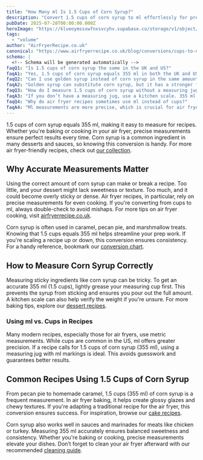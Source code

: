 ```yaml
---
title: "How Many ml Is 1.5 Cups of Corn Syrup?"
description: "Convert 1.5 cups of corn syrup to ml effortlessly for precise baking and cooking. Perfect for air fryer recipes!"
pubDate: 2025-07-28T00:00:00.000Z
heroImage: "https://klueoymssxwfnxsvcyhv.supabase.co/storage/v1/object/public/Shmucket/how-many-ml-is-1-5-cups-of-corn-syrup.webp"
tags:
  - "volume"
author: "AirFryerRecipe.co.uk"
canonical: "https://www.airfryerrecipe.co.uk/blog/conversions/cups-to-ml/how-many-ml-is-1-5-cups-of-corn-syrup"
schema: |
  <!-- Schema will be generated automatically -->
faqQ1: "Is 1.5 cups of corn syrup the same in the UK and US?"
faqA1: "Yes, 1.5 cups of corn syrup equals 355 ml in both the UK and US. While cup sizes can vary slightly by country, the standard metric conversion remains consistent for baking and cooking."
faqQ2: "Can I use golden syrup instead of corn syrup in the same amount?"
faqA2: "Golden syrup can substitute corn syrup, but it has a stronger flavour. Use the same 355 ml (1.5 cups) measurement, but expect a richer taste. Adjust other sweeteners if needed."
faqQ3: "How do I measure 1.5 cups of corn syrup without a measuring jug?"
faqA3: "If you don’t have a measuring jug, use a kitchen scale. 355 ml of corn syrup weighs roughly 510 grams. Alternatively, use two 3/4-cup measures to reach 1.5 cups total."
faqQ4: "Why do air fryer recipes sometimes use ml instead of cups?"
faqA4: "Ml measurements are more precise, which is crucial for air fryer cooking. Since air fryers cook faster, exact ingredient amounts ensure even results. Always convert cups to ml for accuracy."
---
```

<p>1.5 cups of corn syrup equals 355 ml, making it easy to measure for recipes. Whether you're baking or cooking in your air fryer, precise measurements ensure perfect results every time. Corn syrup is a common ingredient in many desserts and sauces, so knowing this conversion is handy. For more air fryer-friendly recipes, check out <a href=https://www.airfryerrecipe.co.uk/recipes>our collection</a>.</p>

<h2>Why Accurate Measurements Matter</h2>
<p>Using the correct amount of corn syrup can make or break a recipe. Too little, and your dessert might lack sweetness or texture. Too much, and it could become overly sticky or dense. Air fryer recipes, in particular, rely on precise measurements for even cooking. If you're converting from cups to ml, always double-check to avoid mishaps. For more tips on air fryer cooking, visit <a href=https://www.airfryerrecipe.co.uk>airfryerrecipe.co.uk</a>.</p>

<p>Corn syrup is often used in caramel, pecan pie, and marshmallow treats. Knowing that 1.5 cups equals 355 ml helps streamline your prep work. If you're scaling a recipe up or down, this conversion ensures consistency. For a handy reference, bookmark our <a href=https://www.airfryerrecipe.co.uk/air-fryer-conversion-chart>conversion chart</a>.</p>

<h2>How to Measure Corn Syrup Correctly</h2>
<p>Measuring sticky ingredients like corn syrup can be tricky. To get an accurate 355 ml (1.5 cups), lightly grease your measuring cup first. This prevents the syrup from sticking and ensures you pour out the full amount. A kitchen scale can also help verify the weight if you're unsure. For more baking tips, explore our <a href=https://www.airfryerrecipe.co.uk/recipe-category/dessert>dessert recipes</a>.</p>

<h3>Using ml vs. Cups in Recipes</h3>
<p>Many modern recipes, especially those for air fryers, use metric measurements. While cups are common in the US, ml offers greater precision. If a recipe calls for 1.5 cups of corn syrup (355 ml), using a measuring jug with ml markings is ideal. This avoids guesswork and guarantees better results.</p>

<h2>Common Recipes Using 1.5 Cups of Corn Syrup</h2>
<p>From pecan pie to homemade caramel, 1.5 cups (355 ml) of corn syrup is a frequent measurement. In air fryer baking, it helps create glossy glazes and chewy textures. If you're adapting a traditional recipe for the air fryer, this conversion ensures success. For inspiration, browse our <a href=https://www.airfryerrecipe.co.uk/recipe-category/cakes>cake recipes</a>.</p>

<p>Corn syrup also works well in sauces and marinades for meats like chicken or turkey. Measuring 355 ml accurately ensures balanced sweetness and consistency. Whether you're baking or cooking, precise measurements elevate your dishes. Don’t forget to clean your air fryer afterward with our recommended <a href=https://www.airfryerrecipe.co.uk/air-fryer-cleaner>cleaning guide</a>.</p>
